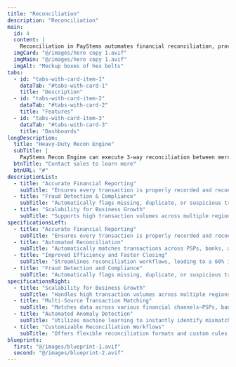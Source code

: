 ```yaml
---
title: "Reconciliation"
description: "Reconciliation"
main:
  id: 4
  content: |
    Reconciliation in PayStems automates financial reconciliation, providing businesses with greater accuracy and control over their financial processes. It simplifies transaction matching for financial operations (FinOps) teams, ensuring seamless verification of payments, settlements, and ledger entries with 99% reconciliation accuracy. Financial reconciliation is essential for maintaining transparency, identifying revenue leakages, and ensuring regulatory compliance. Without an efficient reconciliation system, businesses risk financial discrepancies, accounting errors, and increased manual effort. PayStems offers a robust solution that streamlines reconciliation and enhances operational efficiency.
  imgCard: "@/images/hero copy 1.avif"
  imgMain: "@/images/hero copy 1.avif"
  imgAlt: "Mockup boxes of hex bolts"
tabs:
  - id: "tabs-with-card-item-1"
    dataTab: "#tabs-with-card-1"
    title: "Description"
  - id: "tabs-with-card-item-2"
    dataTab: "#tabs-with-card-2"
    title: "Features"
  - id: "tabs-with-card-item-3"
    dataTab: "#tabs-with-card-3"
    title: "Dashboards"
longDescription:
  title: "Heavy-Duty Recon Engine"
  subTitle: |
    PayStems Recon Engine can execute 3-way reconciliation between merchant, PSP, and bank. This intricate reconciliation paradigm ensures that financial transactions traverse seamlessly across these entities, validated based on crucial attributes such as Amount, Status, Fees & Taxes, and more, as stipulated during configuration. The Recon Engine also offers the flexibility to execute 2-way reconciliation between the Merchant and PSP.
  btnTitle: "Contact sales to learn more"
  btnURL: "#"
descriptionList:
  - title: "Accurate Financial Reporting"
    subTitle: "Ensures every transaction is properly recorded and reconciled, reducing accounting errors, revenue losses, and generating audit-ready reports for compliance."
  - title: "Fraud Detection & Compliance"
    subTitle: "Automatically flags missing, duplicate, or suspicious transactions and maintains audit-ready records to meet regulatory standards."
  - title: "Scalability for Business Growth"
    subTitle: "Supports high transaction volumes across multiple regions with different currencies and tax structures, facilitating seamless business growth."
specificationsLeft:
  - title: "Accurate Financial Reporting"
    subTitle: "Ensures every transaction is properly recorded and reconciled, reducing accounting errors, preventing revenue leakages, and generating audit-ready reports to support regulatory compliance."
  - title: "Automated Reconciliation"
    subTitle: "Automatically matches transactions across PSPs, banks, and internal ledgers, resolving up to 80% of discrepancies without requiring manual intervention."
  - title: "Improved Efficiency and Faster Closing"
    subTitle: "Streamlines reconciliation workflows, leading to a 60% increase in processing efficiency and significantly faster financial closing cycles."
  - title: "Fraud Detection and Compliance"
    subTitle: "Automatically flags missing, duplicate, or suspicious transactions while maintaining audit-ready records, helping detect fraud and meet stringent compliance standards."
specificationsRight:
  - title: "Scalability for Business Growth"
    subTitle: "Handles high transaction volumes across multiple regions and supports multi-currency operations, ensuring seamless scaling as your business grows."
  - title: "Multi-Source Transaction Matching"
    subTitle: "Matches data across various financial channels—PSPs, banks, and internal ledgers—to provide a holistic and accurate view of financial operations."
  - title: "Automated Anomaly Detection"
    subTitle: "Utilizes machine learning to instantly identify mismatched or missing transactions, reducing manual reviews and ensuring early detection of discrepancies."
  - title: "Customizable Reconciliation Workflows"
    subTitle: "Offers flexible reconciliation formats and custom rules, including both two-way and three-way reconciliation, tailored to meet the unique needs of diverse business models."
blueprints:
  first: "@/images/blueprint-1.avif"
  second: "@/images/blueprint-2.avif"  
---
```

